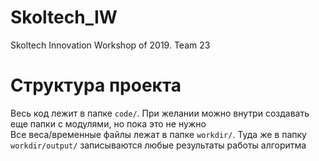 # Skoltech_IW
Skoltech Innovation Workshop of 2019. Team 23

# Структура проекта
Весь код лежит в папке `code/`. При желании можно внутри создавать еще папки с модулями, но пока это не нужно  
Все веса/временные файлы лежат в папке `workdir/`. Туда же в папку `workdir/output/` записываются любые результаты работы алгоритма 

